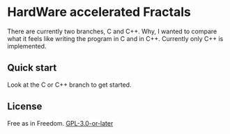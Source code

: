 # HardWare accelerated Fractals
There are currently two branches, C and C++. Why, I wanted to compare what it
feels like writing the program in C and in C++. Currently only C++ is
implemented.

## Quick start
Look at the C or C++ branch to get started.

## License
Free as in Freedom. [GPL-3.0-or-later](./LICENSE)
